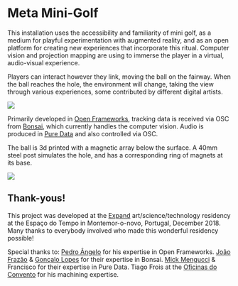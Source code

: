 # Meta Mini-Golf

This installation uses the accessibility and familiarity of mini golf, as a medium for playful experimentation with augmented reality, and as an open platform for creating new experiences that incorporate this ritual. Computer vision and projection mapping are using to immerse the player in a virtual, audio-visual experience.

Players can interact however they link, moving the ball on the fairway.  When the ball reaches the hole, the environment will change, taking the view through various experiences, some contributed by different digital artists.

![](https://farm5.staticflickr.com/4914/45795292124_ee834b3a93_z_d.jpg)

Primarily developed in [Open Frameworks](https://openframeworks.cc/), tracking data is received via OSC from [Bonsai](https://bonsai-rx.org//), which currently handles the computer vision.  Audio is produced in [Pure Data](https://puredata.info/) and also controlled via OSC.

The ball is 3d printed with a magnetic array below the surface.  A 40mm steel post simulates the hole, and has a corresponding ring of magnets at its base.

![](https://farm5.staticflickr.com/4884/45795298264_f5cf642907_z_d.jpg)


## Thank-yous!

This project was developed at the [Expand](http://cienciaviva.pt/projectos/expand.asp) art/science/technology residency at the Espaço do Tempo in Montemor-o-novo, Portugal, December 2018.  Many thanks to everybody involved who made this wonderful residency possible!

Special thanks to:
[Pedro Ângelo](https://github.com/pangelo/) for his expertise in Open Frameworks.
[João Frazão](http://neuro.fchampalimaud.org/en/person/244/) & [Gonçalo Lopes](http://neuro.fchampalimaud.org/en/person/18/) for their expertise in Bonsai.
[Mick Mengucci](http://misturapura.net/) & Francisco for their expertise in Pure Data.
Tiago Frois at the [Oficinas do Convento](http://www.oficinasdoconvento.com/) for his machining expertise.